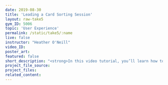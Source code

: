 ```yaml
---
date: 2019-08-30
title: 'Leading a Card Sorting Session'
layout: raw-take5
gym_ID: 5006
topic: 'User Experience'
permalink: /static/take5/:name
live: false
instructor: "Heather O'Neill"
video_ID:
poster_art:
featured: false
short_description: "<strong>In this video tutorial, you’ll learn how to lorem your ipsum with CSS.</strong> Lorem ipsum dolor sit amet, consetetur sadipscing elitr, sed diam nonumy eirmod tempor invidunt ut labore et dolore magna aliquyam erat, sed diam voluptua."
project_file_source:
project_files:
related_content:
---
```

